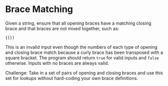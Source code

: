 # Brace Matching
Given a string, ensure that all opening braces have a matching closing brace and that braces are not mixed together, such as:
```
{[}]
```
This is an invalid input even though the numbers of each type of opening and closing brace match because a curly brace has been transposed with a square bracket. The program should return `true` for valid inputs and `false` otherwise. Inputs with no braces are always valid.

Challenge: Take in a set of pairs of opening and closing braces and use this set for lookups without hard-coding your own brace definitions.